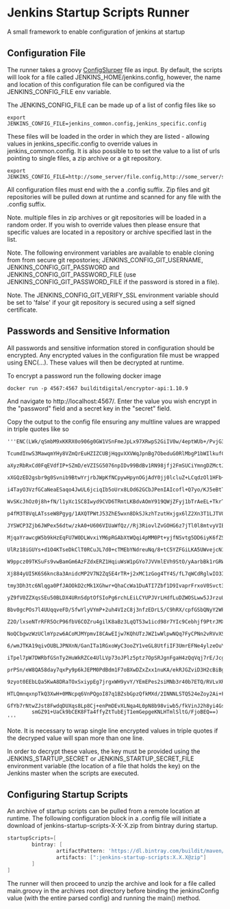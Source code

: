 
# Jenkins Startup Scripts Runner

A small framework to enable configuration of jenkins at startup

## Configuration File

The runner takes a groovy [ConfigSlurper](http://docs.groovy-lang.org/latest/html/gapi/groovy/util/ConfigSlurper.html) file as input. By default, the scripts will look for a file called JENKINS_HOME/jenkins.config, however, the name and location of this configuration file can be configured via the JENKINS_CONFIG_FILE env variable.

The JENKINS_CONFIG_FILE can be made up of a list of config files like so

```
export JENKINS_CONFIG_FILE=jenkins_common.config,jenkins_specific.config
```

These files will be loaded in the order in which they are listed - allowing values in jenkins_specific.config to override values in jenkins_common.config. It is also possible to to set the value to a list of urls pointing to single files, a zip archive or a git repository.

```
export JENKINS_CONFIG_FILE=http://some_server/file.config,http://some_server/some.zip,http://some_git_repo_server/some_project.git,http://some_git_repo_server/some_other_project.git#some_tag_or_branch
```

All configuration files must end with the a .config suffix. Zip files and git repositories will be pulled down at runtime and scanned for any file with the .config suffix.

Note. multiple files in zip archives or git repositories will be loaded in a random order. If you wish to override values then please ensure that specific values are located in a repository or archive specified last in the list.

Note. The following environment variables are available to enable cloning from from secure git repostories; JENKINS_CONFIG_GIT_USERNAME, JENKINS_CONFIG_GIT_PASSWORD and JENKINS_CONFIG_GIT_PASSWORD_FILE (use JENKINS_CONFIG_GIT_PASSWORD_FILE if the password is stored in a file).

Note. The JENKINS_CONFIG_GIT_VERIFY_SSL environment variable should be set to 'false' if your git repository is secured using a self signed certificate.

## Passwords and Sensitive Information

All passwords and sensitive information stored in configuration should be encrypted. Any encrypted values in the configuration file must be wrapped using ENC(...). These values will then be decrypted at runtime.

To encrypt a password run the following docker image

```
docker run -p 4567:4567 builditdigital/encryptor-api:1.10.9
```

And navigate to http://localhost:4567/. Enter the value you wish encrypt in the "password" field and a secret key in the "secret" field.

Copy the output to the config file ensuring any multline values are wrapped in triple quotes like so

```
'''ENC(LWk/qSmbM9xKKRX0o906g0GW1VSnFmeJpLx97XRwpS2GiIV0w/4eptWUb+/PvjG3rMotH+ZgwXAZH6W7yhFiJfe89INTAFhekL
        TcumdInwS3MawqmYHy8VZmQrEuHZIZCUBjHqgvXXVWqJpnBg7ObeduG0RlMbgP1bWIlkufCf56O0CHzHiLuHPpDiPwmQ8fOm1uby
        aXyzRbRxCd0FqEVdfIP+SZmD/eVZISG5076npIDv99BdBv1RN98jfj2FmSUCiYmngDZMctJZqF2wNzu1dtjPhE+iCH/e+S4WUxGG
        xXGQzED2gsbr9g0Svnib9BtwYrjrbJWpKfNCpywHpynOGjAdY0jj0lcluZ+LCqdzOl1HFb+/h6kgt1p3Jj7n/TeXHMwZlTnWtscW
        i4TayO3VzfGCaNeaESaqo4JwUL6jciqIb5oUrx8LOd62GCbJPenIAIcofl+Q7yo/KJ5eBtT36jQ8vhv9Uu5aH5wryf+YuC4I15qJ
        WvSKcJhOz0j8h+fN/l1yXc1SC8Iwyd9CVD6TRmtLKBdvAOmY919QWjZFyj1bTrAeEL+TkrTaWhkRiSxMXrLXf7mwZS4Ah3xipoDh
        p4fM3T8VqLATsseW8Pgyg/1AXQTPWtJ53ZhE5wxn8DkSJkzhTzutHxjgx6lZ2Xn3T1LJTVGrH/zut8AFKwe0k6Nk9kGkDqn8L8t1
        JYSWCP3Zjb6JWPex56dtw/zkA0+U606VIUaWfQz//Rj3RiovlZvGOHG6z7jTl0l8mtvyVIBE/3/77YjssX5zKP5FVXb184aT+qTQ
        MjqaYrawcgW5b9kHzEqFU7W0DLWvxiYM6pRGAbXtWQqi4pMM0Pt+yjfNSvtg5DD6iyK6fZSInD4U3v/kbE3AIupYMjTz0/fOZd2E
        UlRz18iGUYs+d1O4KTseDkClT0RCuJL7d0+cTMEbYNdreuNq/8+tC5YZFGiLKA5UWvejcN1+vZ6+L6ktpYdmEpWmef9VChRlcnnj
        W9ppcz09TKSuFs9vwBamGm6AzFZdxERZ1HqiuWsW1pGYo7JVVmlEVh9StO/yAarbBk1rGRW2UWNPRqkJqTGXxtW2P3S4EQhCBgdR
        Xj884yUI5K6S6knc8a3AnidcMP2V7N2ZqSE4rTR+j2xMC1zGog4TY4S/fL7qWCdRglwIO3I7tNg2tKN3VGk0GfNXiVfulPDutK3Z
        tmy3Dh3tc6Nlqga0PfJAOOkD2cMk1XGhwr+QhaCcWa1DuATI7Zbf1D9IvaprFrxoV0Svct3XXQ1T4muveak0iRF79SwgjGXvrh8y
        yZ9fV0ZZXqsSEu50BLDX4URnSdptOfSIoPg6rchLEiLCYUPJVrLHdfLuDZWOSLww5JJrzuUFE97sxoMK5pVzull0y88KLcfdDaKb
        Bbv0gcPOs7l4UUqqveFD/SfwYlyVYmP+2uh4VIzC8j3nfzEDrL5/C9hRX/cpfGSbQNyY2WPG/dUrDgUKlHRnENajTcfhd1t4tc24
        Z2O/lxseNTrRFR5OcP96fbV6COZru4gilK8aBz3LqQT53w1icd98r7YIc9Cebhjf9PtrJMXAxrkrtxR1wneiaYDoRC1OQpcGB6sO
        NoQCbgwzWzUClmYpzw6ACoMJMYpmvI8CAwEIjw7KQhUTzJWZ1wWlpwNQq7FyCPNn2vRVvXS3Aqp39I6aovSwgXV8BOAJszCmdNfl
        6/wmJTKA19qivOUBLJPNXnN/GanITa1RGxoWyC3ooZY1veGL8UtfiIF3UmrEFNe4ylzeOuYnPVbZ98vu0F9q44z82ZxF1WN2YV5c
        iTpel7pW7DWRbfGSnTy2HuWkRZCe4UlLVp73oJPlz5ptz7OpSRJgnFgaH4zQqVqj7rE/Jcgt2E/ngGPDyTJBJdEkIzriT+VLDicZ
        prPSn/eW8QA58day7qxPy9p6kJEPM0PdBdm1F7oBXwDZxZxx1nuKA/ekRJGZviD3H2cBiBgj84yKtLb/ULIv6jqXMUW3+LqQ0FeM
        9zyot0EEbLQa5KwA8DRaTOxSxiypEg7jrgxWH9yvY/YEmEPes2siMNb3r40b7ETQ/RVLvXRISAhVyeWrqDQLln7tVtRUqgpq0VXB
        HTLQmnqxnpTkQ3XwH+0MNcpq6VnPQgoI87q1BZsbGpzQfkMXd/2INNNLSTQ524eZoy2Ai+FFKdAURqY7pRcfCOYg1h82PO09bLgn
        GfYb7rNtwZJst8FwdqDUXqs8Lp8Cj+enPmDEvXLNqa4L0pN8b98viwb5/fkVinJ2h8yi4Gsg7ZSN6cWsUctQKi7OAmBxhHyMghxS
        smGZ91+UaCk9bCEK8FTa4ffyZtTubEjT1emGepgeKNLHTmlSltG/FjoBEQ==)
'''
```

Note. It is necessary to wrap single line encrypted values in triple quotes if the decryped value will span more than one line.

In order to decrypt these values, the key must be provided using the JENKINS_STARTUP_SECRET or JENKINS_STARTUP_SECRET_FILE environment variable (the location of a file that holds the key) on the Jenkins master when the scripts are executed.

## Configuring Startup Scripts

An archive of startup scripts can be pulled from a remote location at runtime. The following configuration block in a .config file will initiate a download of jenkins-startup-scripts-X-X-X.zip from bintray during startup.

```groovy
startupScripts=[
        bintray: [
                artifactPattern: 'https://dl.bintray.com/buildit/maven/com/buildit/[module]/[revision]/[module]-[revision].[ext]',
                artifacts: [":jenkins-startup-scripts:X.X.X@zip"]
        ]
]
```

The runner will then proceed to unzip the archive and look for a file called main.groovy in the archives root directory before binding the jenkinsConfig value (with the entire parsed config) and running the main() method. 


